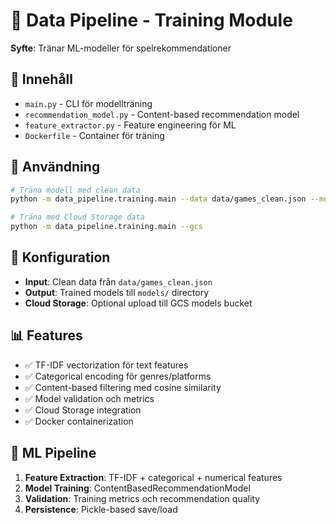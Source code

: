 # 🤖 Data Pipeline - Training Module

**Syfte**: Tränar ML-modeller för spelrekommendationer

## 📁 Innehåll

- `main.py` - CLI för modellträning
- `recommendation_model.py` - Content-based recommendation model
- `feature_extractor.py` - Feature engineering för ML
- `Dockerfile` - Container för träning

## 🚀 Användning

```bash
# Träna modell med clean data
python -m data_pipeline.training.main --data data/games_clean.json --model models/recommendation_model.pkl

# Träna med Cloud Storage data
python -m data_pipeline.training.main --gcs
```

## 🔧 Konfiguration

- **Input**: Clean data från `data/games_clean.json`
- **Output**: Trained models till `models/` directory
- **Cloud Storage**: Optional upload till GCS models bucket

## 📊 Features

- ✅ TF-IDF vectorization för text features
- ✅ Categorical encoding för genres/platforms
- ✅ Content-based filtering med cosine similarity
- ✅ Model validation och metrics
- ✅ Cloud Storage integration
- ✅ Docker containerization

## 🧠 ML Pipeline

1. **Feature Extraction**: TF-IDF + categorical + numerical features
2. **Model Training**: ContentBasedRecommendationModel
3. **Validation**: Training metrics och recommendation quality
4. **Persistence**: Pickle-based save/load
